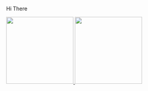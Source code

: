 Hi There 

<div>
<a href="https://github.com/shrwed">
<img height="180em" src="https://github-readme-stats.vercel.app/api/top-langs/?username=shrwed&layout=compact&langs_count=7&theme=dracula"/>
<img height="180em" src="https://github-readme-stats.vercel.app/api?username=shrwed&show_icons=true&theme=dracula&include_all_commits=true&count_private=true"/>
</div>
